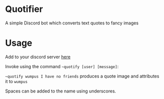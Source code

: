 # Quotifier
A simple Discord bot which converts text quotes to fancy images

# Usage
Add to your discord server [here](https://discord.com/oauth2/authorize?client_id=757290872520835192&permissions=109568&scope=bot)

Invoke using the command ```~quotify [user] [message]```:

```~quotify wumpus I have no friends``` produces a quote image and attributes it to ```wumpus```

Spaces can be added to the name using underscores.
